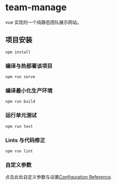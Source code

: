 # team-manage

vue 实现的一个纯静态团队展示网站。

## 项目安装
```
npm install
```

### 编译与热部署该项目
```
npm run serve
```

### 编译最小化生产环境
```
npm run build
```

### 运行单元测试
```
npm run test
```

### Lints 与代码修正
```
npm run lint
```

### 自定义参数
点击此处自定义参数与设置[Configuration Reference](https://cli.vuejs.org/config/).
